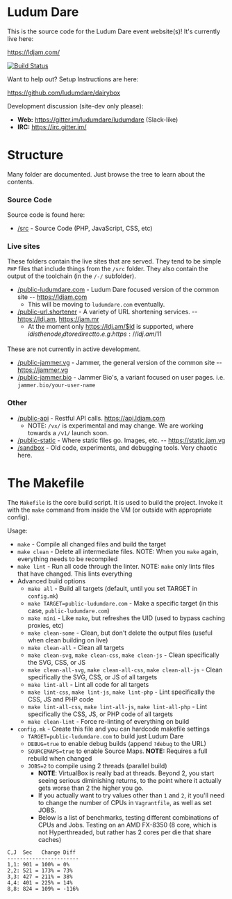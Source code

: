 # Ludum Dare

This is the source code for the Ludum Dare event website(s)! It's currently live here: 

https://ldjam.com/

[![Build Status](https://travis-ci.org/ludumdare/ludumdare.svg?branch=master)](https://travis-ci.org/ludumdare/ludumdare)

Want to help out? Setup Instructions are here:

https://github.com/ludumdare/dairybox

Development discussion (site-dev only please): 

* **Web:** https://gitter.im/ludumdare/ludumdare (Slack-like)
* **IRC:** https://irc.gitter.im/

# Structure
Many folder are documented. Just browse the tree to learn about the contents.

### Source Code
Source code is found here:

* [/src](src/) - Source Code (PHP, JavaScript, CSS, etc)

### Live sites
These folders contain the live sites that are served. They tend to be simple `PHP` files that include things from the `/src` folder. They also contain the output of the toolchain (in the `/-/` subfolder).

* [/public-ludumdare.com](public-ludumdare.com/) - Ludum Dare focused version of the common site -- https://ldjam.com
  * This will be moving to `ludumdare.com` eventually.
* [/public-url.shortener](public-url.shortener) - A variety of URL shortening services. -- https://ldj.am, https://jam.mr
  * At the moment only https://ldj.am/$id is supported, where $id is the node_id to redirect to. e.g. https://ldj.am/$11
  
These are not currently in active development.
* [/public-jammer.vg](public-jammer.vg/) - Jammer, the general version of the common site -- https://jammer.vg
* [/public-jammer.bio](public-jammer.bio/) - Jammer Bio's, a variant focused on user pages. i.e. `jammer.bio/your-user-name`

### Other 
* [/public-api](public-api/) - Restful API calls. https://api.ldjam.com
  * NOTE: `/vx/` is experimental and may change. We are working towards a `/v1/` launch soon.
* [/public-static](public-static/) - Where static files go. Images, etc. -- https://static.jam.vg
* [/sandbox](sandbox/) - Old code, experiments, and debugging tools. Very chaotic here.

# The Makefile
The `Makefile` is the core build script. It is used to build the project. Invoke it with the `make` command from inside the VM (or outside with appropriate config).

Usage:
  * `make` - Compile all changed files and build the target
  * `make clean` - Delete all intermediate files. NOTE: When you `make` again, everything needs to be recompiled
  * `make lint` - Run all code through the linter. NOTE: `make` only lints files that have changed. This lints everything
  * Advanced build options
    * `make all` - Build all targets (default, until you set TARGET in `config.mk`)
    * `make TARGET=public-ludumdare.com` - Make a specific target (in this case, `public-ludumdare.com`)
    * `make mini` - Like `make`, but refreshes the UID (used to bypass caching proxies, etc)
    * `make clean-some` - Clean, but don't delete the output files (useful when clean building on live)
    * `make clean-all` - Clean all targets
    * `make clean-svg`, `make clean-css`, `make clean-js` - Clean specifically the SVG, CSS, or JS
    * `make clean-all-svg`, `make clean-all-css`, `make clean-all-js` - Clean specifically the SVG, CSS, or JS of all targets
    * `make lint-all` - Lint all code for all targets
    * `make lint-css`, `make lint-js`, `make lint-php` - Lint specifically the CSS, JS and PHP code
    * `make lint-all-css`, `make lint-all-js`, `make lint-all-php` - Lint specifically the CSS, JS, or PHP code of all targets
    * `make clean-lint` - Force re-linting of everything on build
  * `config.mk` - Create this file and you can hardcode makefile settings
    * `TARGET=public-ludumdare.com` to build just Ludum Dare
    * `DEBUG=true` to enable debug builds (append `?debug` to the URL)
    * `SOURCEMAPS=true` to enable Source Maps. **NOTE:** Requires a full rebuild when changed
    * `JOBS=2` to compile using 2 threads (parallel build)
      * **NOTE**: VirtualBox is really bad at threads. Beyond 2, you start seeing serious diminishing returns, to the point where it actually gets worse than 2 the higher you go.
      * If you actually want to try values other than `1` and `2`, it you'll need to change the number of CPUs in `Vagrantfile`, as well as set JOBS.
      * Below is a list of benchmarks, testing different combinations of CPUs and Jobs. Testing on an AMD FX-8350 (8 core, which is not Hyperthreaded, but rather has 2 cores per die that share caches)

```
C,J  Sec   Change Diff
-----------------------
1,1: 901 = 100% = 0%
2,2: 521 = 173% = 73%
3,3: 427 = 211% = 38%
4,4: 401 = 225% = 14%
8,8: 824 = 109% = -116%
```
